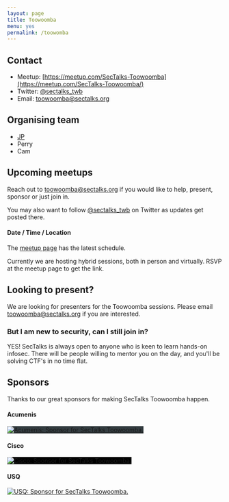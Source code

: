 ```yaml
---
layout: page
title: Toowoomba
menu: yes
permalink: /toowomba
---
```


## Contact

* Meetup: [https://meetup.com/SecTalks-Toowoomba](https://meetup.com/SecTalks-Toowoomba/)
* Twitter: [@sectalks_twb](https://twitter.com/sectalks_twb)
* Email: [toowoomba@sectalks.org](mailto:toowoomba@sectalks.org)


## Organising team

* [JP](https://linkedin.com/in/jp-haywood-aaab68134) 
* Perry
* Cam

## Upcoming meetups

Reach out to [toowoomba@sectalks.org](mailto:toowoomba@sectalks.org) if you would like to help, present, sponsor or just join in.

You may also want to follow [@sectalks_twb](https://twitter.com/sectalks_twb) on Twitter as updates get posted there.

#### Date / Time / Location 

The [meetup page](https://meetup.com/SecTalks-Toowoomba) has the latest schedule.

Currently we are hosting hybrid sessions, both in person and virtually. RSVP at the meetup page to get the link.

## Looking to present?

We are looking for presenters for the Toowoomba sessions. 
Please email [toowoomba@sectalks.org](mailto:toowoomba@sectalks.org) if you are interested.

### But I am new to security, can I still join in?

YES! SecTalks is always open to anyone who is keen to learn hands-on infosec.
There will be people willing to mentor you on the day, and you'll be solving CTF's in no time flat.

## Sponsors
Thanks to our great sponsors for making SecTalks Toowoomba happen.

#### Acumenis

<a href="https://www.acumenis.com.au/" 
   title="Acumenis: Keeping it free - sponsor for SecTalks Toowoomba.">
    <img src="{{ site.baseurl }}/images/sponsors/Acumenis.png" 
         alt="Acumenis: Sponsor for SecTalks Toowoomba."
         class="sponsor-med"
         style="background-color: #333c40">
</a>

#### Cisco

<a href="https://www.talosintelligence.com/"
   title="Cisco: Catering and streaming sponsor for SecTalks Toowoomba.">
    <img src="{{ site.baseurl }}/images/sponsors/talos.svg"
         alt="Cisco: Sponsor for SecTalks Toowoomba."
         class="sponsor-med"
         style="background-color: black">
</a>

#### USQ

<a href="https://www.usq.edu.au/" 
   title="USQ: Venue sponsor for SecTalks Toowoomba.">
    <img src="{{ site.baseurl }}/images/sponsors/USQ.png" 
         alt="USQ: Sponsor for SecTalks Toowoomba."
         class="sponsor-med"
         style="background-color: transparent">
   </a>
